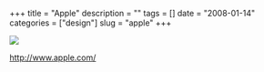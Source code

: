 +++
title = "Apple"
description = ""
tags = []
date = "2008-01-14"
categories = ["design"]
slug = "apple"
+++


 

  <div id="screens-thumbs" class="clearfix">
    <div class="txt-center" id="design-submission"><a href="http://www.apple.com/"><img id='bluga-thumbnail-1141' class='bluga-thumbnail large' src='/media/bluga/
wt47f2822c8bfcd_0.jpg'/></a></div>  
  </div>   
<p><a href="http://www.apple.com/">http://www.apple.com/</a></p>




